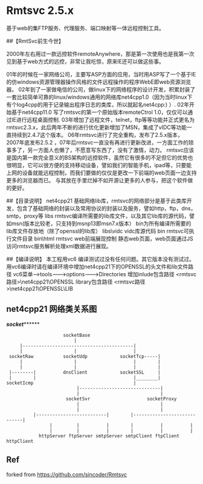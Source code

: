# Rmtsvc 2.5.x
基于web的集FTP服务、代理服务、端口映射等一体远程控制工具。


##【RmtSvc前生今世】

2000年左右用过一款远控软件remoteAnywhere，那是第一次使用也是我第一次见到基于web方式的远控，非常让我吃惊，原来IE还可以做这些事。 

01年的时候在一家网络公司，主要写ASP方面的应用，当时用ASP写了一个基于IE的仿windows资源管理器操作风格的文件远程操作的程序WebE即web资源浏览器。
02年到了一家做电信的公司，做linux下的网络程序的设计开发，积累封装了一套比较简单可靠的linux/windows通用的网络库net4cpp1.0（因为当时linux下有个log4cpp的用于记录输出程序日志的类库，所以就起名net4cpp:) ）.
02年开始基于net4cpp11.0 写了rmtsvc的第一个原始版本remoteCtrol 1.0，仅仅可以通过IE进行远程桌面控制.
03年增加了远程文件，telnet，ftp等等功能并正式更名为rmtsvc2.3.x，此后两年不断的进行优化更新增加了MSN，集成了vIDC等功能一直持续到2.4.7这个版本。
06年rmtsvc进行了完全重构，发布了2.5.x版本，
2007年底发布2.5.2 ，07年后rmtsvc一直没有再进行更新改进，一方面工作的琐事多了，另一方面人也懒了，不愿意写东西了，没有了激情，动力。
rmtsvc应该是国内第一款完全意义的BS架构的远控软件，虽然它有很多的不足但它的优势也很明显，它可以很方便的支持移动设备，譬如我们的智能手机，ipad等，只要能上网的设备就能远程控制，而我们要做的仅仅是更改一下前端的web页面一边支持更多的浏览器而已。
与其放在手里烂掉不如开源让更多的人参与，把这个软件做的更好。




##【目录说明】
net4cpp21  基础网络lib库，rmtsvc的网络部分是基于此类库开发，包含了基础网络的封装以及常用协议的封装以及服务，譬如http，ftp，dns，smtp，proxy等
libs       rmtsvc编译所需要的lib库文件，以及其它lib库的源代码，譬如msn(版本比较老，只支持到msnp13即msn7.x版本）
           bin为所有编译所需要的lib库文件存放地（除了openssl的lib库）
libs\vidc  vidc库源代码
bin	  rmtsvc可执行文件目录
bin\html  rmtsvc web前端展现控制 静态web页面，web页面通过JS访问rmtsvc服务解析处理xml数据进行展现。

##【编译说明】
	本工程用vc6 编译测试过没有任何问题。其它版本没有测试过。
	用vc6编译时请在编译环境中增加net4cpp21下的OPENSSL的头文件和lib文件路径
	vc6菜单-->tools--->options--->Directories 增加inlude包含路径
	<rmtsvc路径>\net4cpp21\OPENSSL
	library包含路径
	<rmtsvc路径>\net4cpp21\OPENSSL\LIB




## net4cpp21 网络类关系图
***********************socket*****************************

	                     socketBase
	                         |
	     |-----------------------------------------|
	     |                   |                     |
	 socketRaw           socketUdp            socketTcp-----|
	     |                   |                     |        |
	     |                   |                     |        |
	 |--------|          dnsClient            socketSSL     |
	 |        |                                    |________|
	socketIcmp                                     |        
	                          |------------------------------|
	                          |                              |
	                      socketSvr                     socketProxy
	                          |                              |
	                          |                              |
	          |--------------------------|        |-----------------------------|   
	                |         |          |        |          |          |
	                |         |          |        |          |          |
	            httpServer ftpServer smtpServer smtpClient ftpClient httpClient
	            
	           
## Ref
forked from https://github.com/sincoder/Rmtsvc
        
